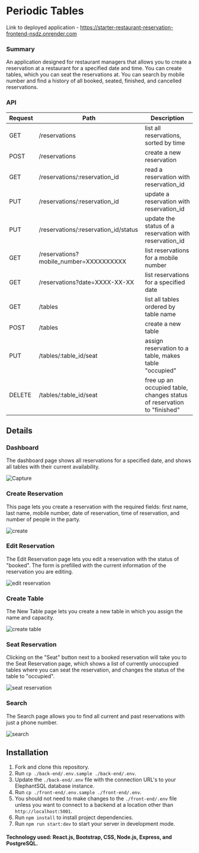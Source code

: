 # Periodic Tables

Link to deployed application - https://starter-restaurant-reservation-frontend-nsdz.onrender.com

### Summary
An application designed for restaurant managers that allows you to create a reservation at a restaurant for a specified date and time. You can create tables, which you can seat the reservations at. You can search by mobile number and find a history of all booked, seated, finished, and cancelled reservations.

### API
| Request  | Path        |     Description             |
| ------------- | ------------- | ------------------- |
| GET | /reservations  |     	list all reservations, sorted by time                |
| POST  | /reservations  |     	create a new reservation                |
| GET | /reservations/:reservation_id	| 	read a reservation with reservation_id |
| PUT | /reservations/:reservation_id   | update a reservation with reservation_id    |
| PUT | /reservations/:reservation_id/status | update the status of a reservation with reservation_id|
| GET | /reservations?mobile_number=XXXXXXXXXX | list reservations for a mobile number |
| GET | /reservations?date=XXXX-XX-XX    | list reservations for a specified date  |
| GET | /tables | 	list all tables ordered by table name|
| POST | /tables | 	create a new table |
| PUT | /tables/:table_id/seat | 	assign reservation to a table, makes table "occupied"|
| DELETE | 	/tables/:table_id/seat |  free up an occupied table, changes status of reservation to "finished" |

## Details

### Dashboard

The dashboard page shows all reservations for a specified date, and shows all tables with their current availability.

![Capture](https://user-images.githubusercontent.com/102555918/217460195-f4cde6c2-7a82-4f32-b0f0-34e68f774bd3.PNG)

### Create Reservation

This page lets you create a reservation with the required fields: first name, last name, mobile number, date of reservation, time of reservation, and number of people in the party.

![create](https://user-images.githubusercontent.com/102555918/217461057-028d8a87-582a-4d44-aeb8-dbdd369f4908.PNG)

### Edit Reservation

The Edit Reservation page lets you edit a reservation with the status of "booked". The form is prefilled with the current information of the reservation you are editing.

![edit reservation](https://user-images.githubusercontent.com/102555918/217463434-e4c2cde5-be2c-4866-9f35-f032a79d4d19.PNG)

### Create Table

The New Table page lets you create a new table in which you assign the name and capacity.

![create table](https://user-images.githubusercontent.com/102555918/217462904-87930247-79ec-4feb-84da-e0020476aa45.PNG)


### Seat Reservation

Clicking on the "Seat" button next to a booked reservation will take you to the Seat Reservation page, which shows a list of currently unoccupied tables where you can seat the reservation, and changes the status of the table to "occupied".

![seat reservation](https://user-images.githubusercontent.com/102555918/217465021-b8250da7-fd49-40e2-9199-f3fb2f443412.PNG)

### Search

The Search page allows you to find all current and past reservations with just a phone number.

![search](https://user-images.githubusercontent.com/102555918/217465566-2b438977-9183-4f40-af16-6d0a11916295.PNG)

## Installation

1. Fork and clone this repository.
1. Run `cp ./back-end/.env.sample ./back-end/.env`.
1. Update the `./back-end/.env` file with the connection URL's to your ElephantSQL database instance.
1. Run `cp ./front-end/.env.sample ./front-end/.env`.
1. You should not need to make changes to the `./front-end/.env` file unless you want to connect to a backend at a location other than `http://localhost:5001`.
1. Run `npm install` to install project dependencies.
1. Run `npm run start:dev` to start your server in development mode.


#### Technology used: React.js, Bootstrap, CSS, Node.js, Express, and PostgreSQL.